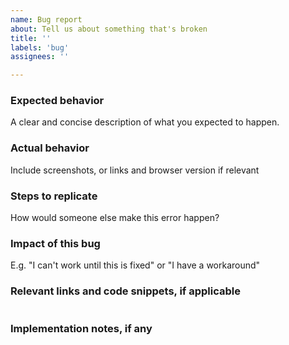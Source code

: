 ```yaml
---
name: Bug report
about: Tell us about something that's broken
title: ''
labels: 'bug'
assignees: ''

---
```


### Expected behavior
A clear and concise description of what you expected to happen.

### Actual behavior
Include screenshots, or links and browser version if relevant

### Steps to replicate
How would someone else make this error happen?

### Impact of this bug
E.g. "I can't work until this is fixed" or "I have a workaround"

### Relevant links and code snippets, if applicable

```
```

### Implementation notes, if any
